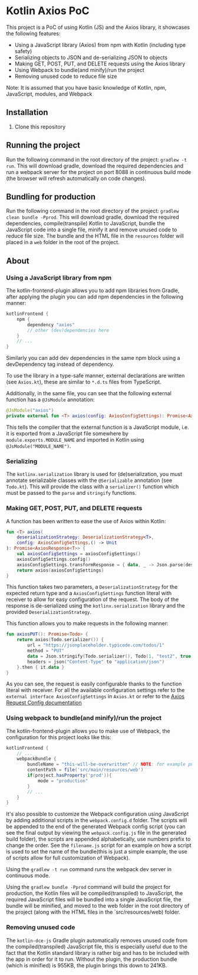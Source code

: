  # Kotlin Axios PoC
This project is a PoC of using Kotlin (JS) and the Axios library, it showcases the following features:
* Using a JavaScript library (Axios) from npm with Kotlin (including type safety)
* Serializing objects to JSON and de-serializing JSON to objects
* Making GET, POST, PUT, and DELETE requests using the Axios library
* Using Webpack to bundle(and minify)/run the project
* Removing unused code to reduce file size
 
Note: It is assumed that you have basic knowledge of Kotlin, npm, JavaScript, modules, and Webpack
 
## Installation
1. Clone this repository

## Running the project
Run the following command in the root directory of the project: `gradlew -t run`. 
This will download gradle, download the required dependencies and run a webpack server for the project on port 8088 in continuous build mode (the browser will refresh automatically on code changes).

## Bundling for production
Run the following command in the root directory of the project: `gradlew clean bundle -Pprod`. 
This will download gradle, download the required dependencies, compile(transpile) Kotlin to JavaScript, bundle the JavaScript code into a single file, minify it and remove unused code to reduce file size.
The bundle and the HTML file in the `resources` folder will placed in a `web` folder in the root of the project.

## About

### Using a JavaScript library from npm
The kotlin-frontend-plugin allows you to add npm libraries from Gradle, after applying the plugin you can add npm dependencies in the following manner:
```groovy
kotlinFrontend {
    npm {
        dependency "axios"
        // other (dev)dependencies here 
    }
    // ...
}
```
Similarly you can add dev dependencies in the same npm block using a devDependency tag instead of dependency.

To use the library in a type-safe manner, external declarations are written (see `Axios.kt`), these are similar to `*.d.ts` files from TypeScript.

Additionally, in the same file, you can see that the following external function has a `@JsModule` annotation:
```kotlin
@JsModule("axios")
private external fun <T> axios(config: AxiosConfigSettings): Promise<AxiosResponse<T>>
```
This tells the compiler that the external function is a JavaScript module, i.e. it is exported from a JavaScript file somewhere by `module.exports.MODULE_NAME` and imported in Kotlin using `@JsModule("MODULE_NAME")`.

### Serializing
The `kotlinx.serialization` library is used for (de)serialization, 
you must annotate serializable classes with the `@Serializable` annotation (see `Todo.kt`).
This will provide the class with a `serializer()` function which must be passed to the `parse` and `stringify` functions.

### Making GET, POST, PUT, and DELETE requests
A function has been written to ease the use of Axios within Kotlin:
```kotlin
fun <T> axios(
    deserializationStrategy: DeserializationStrategy<T>,
    config: AxiosConfigSettings.() -> Unit
): Promise<AxiosResponse<T>> {
    val axiosConfigSettings = axiosConfigSettings()
    axiosConfigSettings.config()
    axiosConfigSettings.transformResponse = { data, _ -> Json.parse(deserializationStrategy, data as String) }
    return axios(axiosConfigSettings)
}
```
This function takes two parameters, a `DeserializationStrategy` for the expected return type and a `AxiosConfigSettings` function literal with receiver to allow for easy configuration of the request.
The body of the response is de-serialized using the `kotlinx.serialization` library and the provided `DeserializationStrategy`.

This function allows you to make requests in the following manner:
```kotlin
fun axiosPUT(): Promise<Todo> {
    return axios(Todo.serializer()) {
        url = "https://jsonplaceholder.typicode.com/todos/1"
        method = "PUT"
        data = Json.stringify(Todo.serializer(), Todo(1, "test2", true, 1))
        headers = json("Content-Type" to "application/json")
    }.then { it.data }
}
```
As you can see, the request is easily configurable thanks to the function literal with receiver. For all the available configuration settings refer to the `external interface AxiosConfigSettings` in `Axios.kt` or refer to the [Axios Request Config documentation](https://github.com/axios/axios#request-config)

### Using webpack to bundle(and minify)/run the project
The kotlin-frontend-plugin allows you to make use of Webpack, the configuration for this project looks like this:
```groovy
kotlinFrontend {
    // ...
    webpackBundle {
        bundleName = "this-will-be-overwritten" // NOTE: for example purposes this is overwritten in `webpack.config.d/filename.js`.
        contentPath = file('src/main/resources/web')
        if(project.hasProperty('prod')){
            mode = "production"
        }
        // ... 
    }
}
```
It's also possible to customize the Webpack configuration using JavaScript by adding additional scripts in the `webpack.config.d` folder. The scripts will be appended to the end of the generated Webpack config script (you can see the final output by viewing the `webpack.config.js` file in the generated build folder), the scripts are appended alphabetically, use numbers prefix to change the order.
See the `filename.js` script for an example on how a script is used to set the name of the bundle(this is just a simple example, the use of scripts allow for full customization of Webpack).

Using the `gradlew -t run` command runs the webpack dev server in continuous mode.

Using the `gradlew bundle -Pprod` command will build the project for production, the Kotlin files will be compiled(transpiled) to JavaScript, the required JavaScript files will be bundled into a single JavaScript file, the bundle will be minified, and moved to the web folder in the root directory of the project (along with the HTML files in the `src/resources/web) folder.

### Removing unused code
The `kotlin-dce-js` Gradle plugin automatically removes unused code from the compiled(transpiled) JavaScript file, this is especially useful due to the fact that the Kotlin standard library is rather big and has to be included with the app in order for it to run.
Without the plugin, the production bundle (which is minified) is 955KB, the plugin brings this down to 241KB.

